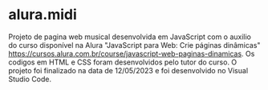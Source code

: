 # alura.midi

Projeto de pagina web musical desenvolvida em JavaScript com o auxilio do curso disponível na Alura "JavaScript para Web: Crie páginas dinâmicas" <https://cursos.alura.com.br/course/javascript-web-paginas-dinamicas>. Os codigos em HTML e CSS foram desenvolvidos pelo tutor do curso. O projeto foi finalizado na data de 12/05/2023 e foi desenvolvido no Visual Studio Code.
